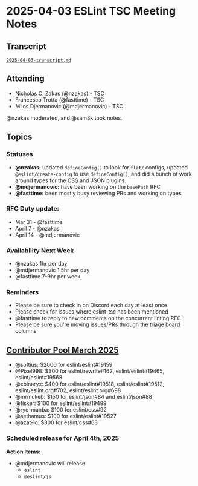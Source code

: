 # 2025-04-03 ESLint TSC Meeting Notes

## Transcript

[`2025-04-03-transcript.md`](2025-04-03-transcript.md)

## Attending

- Nicholas C. Zakas (@nzakas) - TSC
- Francesco Trotta (@fasttime) - TSC
- Milos Djermanovic (@mdjermanovic) - TSC

@nzakas moderated, and @sam3k took notes.

## Topics

### Statuses

* **@nzakas:** updated `defineConfig()` to look for `flat/` configs, updated `@eslint/create-config` to use `defineConfig()`, and did a bunch of work around types for the CSS and JSON plugins.
* **@mdjermanovic:** have been working on the `basePath` RFC
* **@fasttime:** been mostly busy reviewing PRs and working on types

### RFC Duty update:
* Mar 31 - @fasttime
* April 7 - @nzakas 
* April 14 - @mdjermanovic

### Availability Next Week
* @nzakas 1hr per day
* @mdjermanovic 1.5hr per day
* @fasttime 7-9hr per week


### Reminders

* Please be sure to check in on Discord each day at least once
* Please check for issues where eslint-tsc has been mentioned
* @fasttime to reply to new comments on the concurrent linting RFC
* Please be sure you're moving issues/PRs through the triage board columns

## [Contributor Pool March 2025](https://github.com/issues?q=org%3Aeslint%20label%3A%22contributor%20pool%22%20merged%3A2025-03-01..2025-03-31%20)

- @softius: $2000 for eslint/eslint#19159
- @Pixel998: $300 for eslint/rewrite#162, eslint/eslint#19465, eslint/eslint#19568
- @xbinaryx: $400 for eslint/eslint#19518, eslint/eslint#19512, eslint/eslint.org#702, eslint/eslint.org#698
- @mrmckeb: $150 for eslint/json#84 and eslint/json#88
- @fisker: $100 for eslint/eslint#19499
- @ryo-manba: $100 for eslint/css#92
- @sethamus: $100 for eslint/eslint#19527
- @azat-io: $300 for eslint/css#63

### Scheduled release for April 4th, 2025

**Action Items:**

- @mdjermanovic will release:
  - `eslint`
  - `@eslint/js`